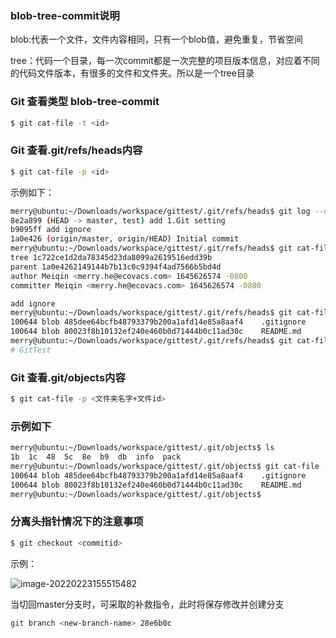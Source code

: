 ###  blob-tree-commit说明

 blob:代表一个文件，文件内容相同，只有一个blob值，避免重复，节省空间

tree：代码一个目录，每一次commit都是一次完整的项目版本信息，对应着不同的代码文件版本，有很多的文件和文件夹。所以是一个tree目录

### Git 查看类型 blob-tree-commit

```bash
$ git cat-file -t <id>
```

### Git 查看.git/refs/heads内容

```bash
$ git cat-file -p <id>
```

示例如下：

```bash
merry@ubuntu:~/Downloads/workspace/gittest/.git/refs/heads$ git log --oneline 
8e2a899 (HEAD -> master, test) add 1.Git setting
b9095ff add ignore
1a0e426 (origin/master, origin/HEAD) Initial commit
merry@ubuntu:~/Downloads/workspace/gittest/.git/refs/heads$ git cat-file -p b9095ff
tree 1c722ce1d2da78345d23da8099a2619516edd39b
parent 1a0e4262149144b7b13c0c9394f4ad7566b5bd4d
author Meiqin <merry.he@ecovacs.com> 1645626574 -0800
committer Meiqin <merry.he@ecovacs.com> 1645626574 -0800

add ignore
merry@ubuntu:~/Downloads/workspace/gittest/.git/refs/heads$ git cat-file -p 1c722ce
100644 blob 485dee64bcfb48793379b200a1afd14e85a8aaf4    .gitignore
100644 blob 80023f8b10132ef240e460b0d71444b0c11ad30c    README.md
merry@ubuntu:~/Downloads/workspace/gittest/.git/refs/heads$ git cat-file -p 80023f8b
# GitTest
```

### Git 查看.git/objects内容

```bash
$ git cat-file -p <文件夹名字+文件id>
```

### 示例如下

```bash
merry@ubuntu:~/Downloads/workspace/gittest/.git/objects$ ls
1b  1c  48  5c  8e  b9  db  info  pack
merry@ubuntu:~/Downloads/workspace/gittest/.git/objects$ git cat-file -p 1c722ce1d2d
100644 blob 485dee64bcfb48793379b200a1afd14e85a8aaf4    .gitignore
100644 blob 80023f8b10132ef240e460b0d71444b0c11ad30c    README.md
merry@ubuntu:~/Downloads/workspace/gittest/.git/objects$ 
```

### 分离头指针情况下的注意事项

```bash
$ git checkout <commitid>
```

 示例：

![image-20220223155515482](C:\Users\merry.he.ECOVACS\AppData\Roaming\Typora\typora-user-images\image-20220223155515482.png)

当切回master分支时，可采取的补救指令，此时将保存修改并创建分支

```bash
git branch <new-branch-name> 28e6b0c
```

